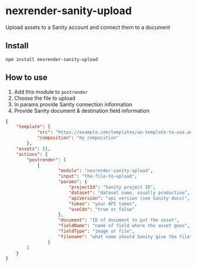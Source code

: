 # nexrender-sanity-upload
Upload assets to a Sanity account and connect them to a document

## Install

`npm install nexrender-sanity-upload`

## How to use

1. Add this module to `postrender`
2. Choose the file to upload
3. In params provide Sanity connection information 
4. Provide Sanity document & destination field information


```json
{
    "template": {
            "src": "https://example.com/templates/ae-template-to-use.aep",
            "composition": "my_composition"
        },
    "assets": [],
    "actions": {
        "postrender": [
            {
                    "module": "nexrender-sanity-upload",
                    "input": "the-file-to-upload",
                    "params": {
                        "projectId": "Sanity project ID",
                        "dataset": "dataset name, usually production",
                        "apiVersion": "api version (see Sanity docs)",
                        "token": "your API token",
                        "useCdn": "true or false"
                    },
                    "document": "ID of document to put the asset",
                    "fieldName": "name of field where the asset goes",
                    "fieldType": "image or file",
                    "filename": "what name should Sanity give the file"
                }
        ]
    }
}
```